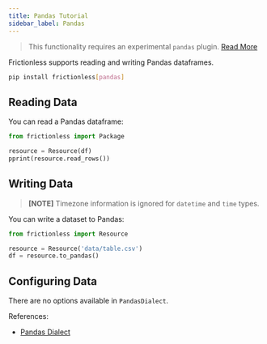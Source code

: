 ```yaml
---
title: Pandas Tutorial
sidebar_label: Pandas
---
```


> This functionality requires an experimental `pandas` plugin. [Read More](../../references/plugins-reference.md)

Frictionless supports reading and writing Pandas dataframes.

```bash
pip install frictionless[pandas]
```

## Reading Data

You can read a Pandas dataframe:

```python title="Python"
from frictionless import Package

resource = Resource(df)
pprint(resource.read_rows())
```

## Writing Data

> **[NOTE]** Timezone information is ignored for `datetime` and `time` types.

You can write a dataset to Pandas:

```python
from frictionless import Resource

resource = Resource('data/table.csv')
df = resource.to_pandas()
```

## Configuring Data

There are no options available in `PandasDialect`.

References:
- [Pandas Dialect](../../references/formats-reference.md#pandas)
